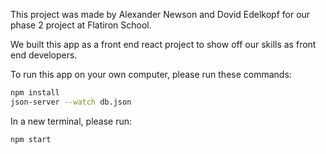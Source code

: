 This project was made by Alexander Newson and Dovid Edelkopf for our phase 2 project at Flatiron School. 

We built this app as a front end react project to show off our skills as front end developers. 

To run this app on your own computer, please run these commands:

```sh
npm install
json-server --watch db.json
```
In a new terminal, please run:
```sh
npm start
```